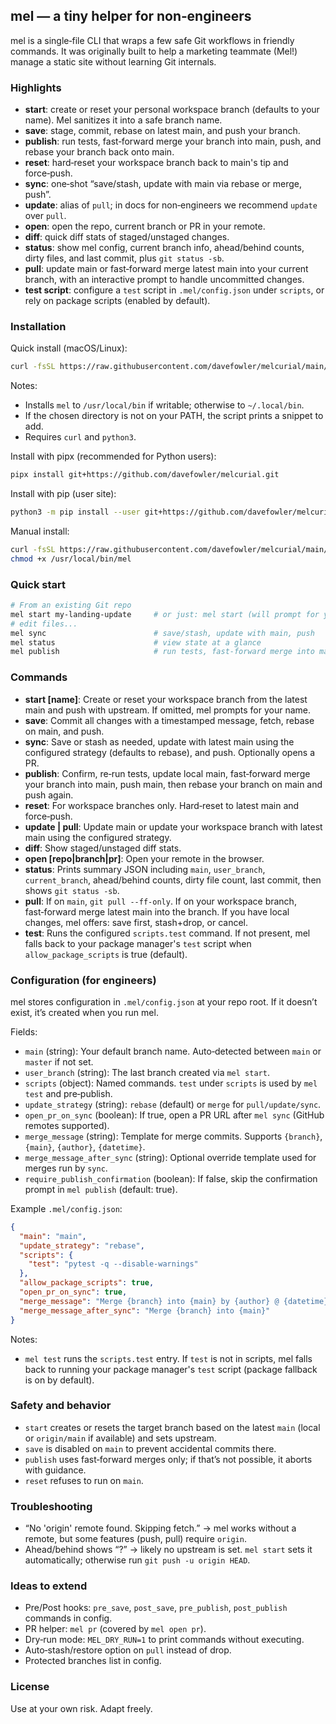 ## mel — a tiny helper for non‑engineers

mel is a single‑file CLI that wraps a few safe Git workflows in friendly commands. It was originally built to help a marketing teammate (Mel!) manage a static site without learning Git internals.

### Highlights
- **start**: create or reset your personal workspace branch (defaults to your name). Mel sanitizes it into a safe branch name.
- **save**: stage, commit, rebase on latest main, and push your branch.
- **publish**: run tests, fast‑forward merge your branch into main, push, and rebase your branch back onto main.
- **reset**: hard‑reset your workspace branch back to main's tip and force‑push.
- **sync**: one‑shot “save/stash, update with main via rebase or merge, push”.
- **update**: alias of `pull`; in docs for non‑engineers we recommend `update` over `pull`.
- **open**: open the repo, current branch or PR in your remote.
- **diff**: quick diff stats of staged/unstaged changes.
- **status**: show mel config, current branch info, ahead/behind counts, dirty files, and last commit, plus `git status -sb`.
- **pull**: update main or fast‑forward merge latest main into your current branch, with an interactive prompt to handle uncommitted changes.
- **test script**: configure a `test` script in `.mel/config.json` under `scripts`, or rely on package scripts (enabled by default).

### Installation

Quick install (macOS/Linux):
```bash
curl -fsSL https://raw.githubusercontent.com/davefowler/melcurial/main/install.sh | bash
```

Notes:
- Installs `mel` to `/usr/local/bin` if writable; otherwise to `~/.local/bin`.
- If the chosen directory is not on your PATH, the script prints a snippet to add.
- Requires `curl` and `python3`.

Install with pipx (recommended for Python users):
```bash
pipx install git+https://github.com/davefowler/melcurial.git
```

Install with pip (user site):
```bash
python3 -m pip install --user git+https://github.com/davefowler/melcurial.git
```

Manual install:
```bash
curl -fsSL https://raw.githubusercontent.com/davefowler/melcurial/main/mel -o /usr/local/bin/mel
chmod +x /usr/local/bin/mel
```

### Quick start
```bash
# From an existing Git repo
mel start my-landing-update     # or just: mel start (will prompt for your name)
# edit files...
mel sync                        # save/stash, update with main, push
mel status                      # view state at a glance
mel publish                     # run tests, fast‑forward merge into main, push
```

### Commands
- **start [name]**: Create or reset your workspace branch from the latest main and push with upstream. If omitted, mel prompts for your name.
- **save**: Commit all changes with a timestamped message, fetch, rebase on main, and push.
- **sync**: Save or stash as needed, update with latest main using the configured strategy (defaults to rebase), and push. Optionally opens a PR.
- **publish**: Confirm, re‑run tests, update local main, fast‑forward merge your branch into main, push main, then rebase your branch on main and push again.
- **reset**: For workspace branches only. Hard‑reset to latest main and force‑push.
- **update | pull**: Update main or update your workspace branch with latest main using the configured strategy.
- **diff**: Show staged/unstaged diff stats.
- **open [repo|branch|pr]**: Open your remote in the browser.
- **status**: Prints summary JSON including `main`, `user_branch`, `current_branch`, ahead/behind counts, dirty file count, last commit, then shows `git status -sb`.
- **pull**: If on `main`, `git pull --ff-only`. If on your workspace branch, fast‑forward merge latest main into the branch. If you have local changes, mel offers: save first, stash+drop, or cancel.
- **test**: Runs the configured `scripts.test` command. If not present, mel falls back to your package manager's `test` script when `allow_package_scripts` is true (default).

### Configuration (for engineers)
mel stores configuration in `.mel/config.json` at your repo root. If it doesn’t exist, it’s created when you run mel.

Fields:
- `main` (string): Your default branch name. Auto‑detected between `main` or `master` if not set.
- `user_branch` (string): The last branch created via `mel start`.
- `scripts` (object): Named commands. `test` under `scripts` is used by `mel test` and pre‑publish.
- `update_strategy` (string): `rebase` (default) or `merge` for `pull/update/sync`.
- `open_pr_on_sync` (boolean): If true, open a PR URL after `mel sync` (GitHub remotes supported).
- `merge_message` (string): Template for merge commits. Supports `{branch}`, `{main}`, `{author}`, `{datetime}`.
- `merge_message_after_sync` (string): Optional override template used for merges run by `sync`.
- `require_publish_confirmation` (boolean): If false, skip the confirmation prompt in `mel publish` (default: true).

Example `.mel/config.json`:
```json
{
  "main": "main",
  "update_strategy": "rebase",
  "scripts": {
    "test": "pytest -q --disable-warnings"
  },
  "allow_package_scripts": true,
  "open_pr_on_sync": true,
  "merge_message": "Merge {branch} into {main} by {author} @ {datetime}",
  "merge_message_after_sync": "Merge {branch} into {main}"
}
```

Notes:
- `mel test` runs the `scripts.test` entry. If `test` is not in scripts, mel falls back to running your package manager's `test` script (package fallback is on by default).

### Safety and behavior
- `start` creates or resets the target branch based on the latest `main` (local or `origin/main` if available) and sets upstream.
- `save` is disabled on `main` to prevent accidental commits there.
- `publish` uses fast‑forward merges only; if that’s not possible, it aborts with guidance.
- `reset` refuses to run on `main`.

### Troubleshooting
- “No 'origin' remote found. Skipping fetch.” → mel works without a remote, but some features (push, pull) require `origin`.
- Ahead/behind shows “?” → likely no upstream is set. `mel start` sets it automatically; otherwise run `git push -u origin HEAD`.

### Ideas to extend
- Pre/Post hooks: `pre_save`, `post_save`, `pre_publish`, `post_publish` commands in config.
- PR helper: `mel pr` (covered by `mel open pr`).
- Dry‑run mode: `MEL_DRY_RUN=1` to print commands without executing.
- Auto‑stash/restore option on `pull` instead of drop.
- Protected branches list in config.

### License
Use at your own risk. Adapt freely.


